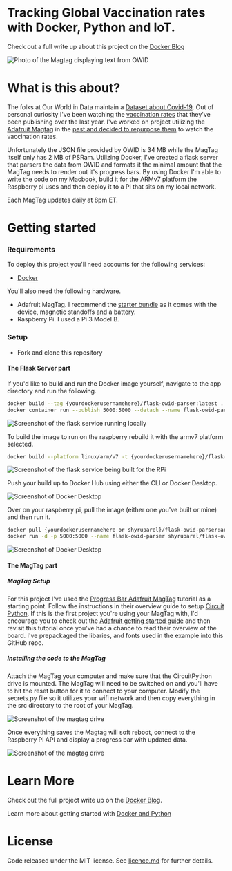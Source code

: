 Tracking Global Vaccination rates with Docker, Python and IoT.
=====

Check out a full write up about this project on the [Docker Blog](https://www.docker.com/blog/tracking-global-vaccination-rates-with-docker-python-and-iot/)

![Photo of the Magtag displaying text from OWID](images/magtag_photo.jpg)

What is this about?
=====

The folks at Our World in Data maintain a [Dataset about Covid-19](https://github.com/owid/covid-19-data). Out of personal curiosity I've been watching the [vaccination rates](https://github.com/owid/covid-19-data/tree/master/public/data/vaccinations) that they've been publishing over the last year. I've worked on project utilizing the [Adafruit Magtag](https://www.adafruit.com/product/4819) in the [past and decided to repurpose them](https://github.com/Shy/MagTag-Contentful-Courier) to watch the vaccination rates.

Unfortunately the JSON file provided by OWID is 34 MB while the MagTag itself only has 2 MB of PSRam. Utilizing Docker, I've created a flask server that parsers the data from OWID and formats it the minimal amount that the MagTag needs to render out it's progress bars. By using Docker I'm able to write the code on my Macbook, build it for the ARMv7 platform the Raspberry pi uses and then deploy it to a Pi that sits on my local network.

Each MagTag updates daily at 8pm ET.

Getting started
=====

### Requirements

To deploy this project you'll need accounts for the following services:

- [Docker](https://hub.docker.com/)

You'll also need the following hardware.
- Adafruit MagTag. I recommend the [starter bundle](https://www.adafruit.com/product/4819) as it comes with the device, magnetic standoffs and a battery.
- Raspberry Pi. I used a Pi 3 Model B.

### Setup

* Fork and clone this repository
#### The Flask Server part
If you'd like to build and run the Docker image yourself, navigate to the app directory and run the following.

```bash
docker build --tag {yourdockerusernamehere}/flask-owid-parser:latest .
docker container run --publish 5000:5000 --detach --name flask-owid-parser {yourdockerusernamehere}/flask-owid-parser
```

![Screenshot of the flask service running locally](images/container_run.png)

To build the image to run on the raspberry rebuild it with the armv7 platform selected.

```bash
docker build --platform linux/arm/v7 -t {yourdockerusernamehere}/flask-owid-parser:armv7 .
```

![Screenshot of the flask service being built for the RPi](images/container_build.png)

Push your build up to Docker Hub using either the CLI or Docker Desktop.

![Screenshot of Docker Desktop](images/desktop_push.png)

Over on your raspberry pi, pull the image (either one you've built or mine) and then run it.

```bash
docker pull {yourdockerusernamehere or shyruparel}/flask-owid-parser:armv7
docker run -d -p 5000:5000 --name flask-owid-parser shyruparel/flask-owid-parser:armv7"
```

![Screenshot of Docker Desktop](images/pi_running.png)

#### The MagTag part

##### MagTag Setup

For this project I've used the [Progress Bar Adafruit MagTag](https://learn.adafruit.com/magtag-progress-displays/progressbar-basics) tutorial as a starting point. Follow the instructions in their overview guide to setup [Circuit Python](https://learn.adafruit.com/magtag-progress-displays/progressbar-basics). If this is the first project you're using your MagTag with, I'd encourage you to check out the [Adafruit getting started guide](https://learn.adafruit.com/magtag-progress-displays/overview) and then revisit this tutorial once you've had a chance to read their overview of the board. I've prepackaged the libaries, and fonts used in the example into this GitHub repo.

##### Installing the code to the MagTag
Attach the MagTag your computer and make sure that the CircuitPython drive is mounted. The MagTag will need to be switched on and you'll have to hit the reset button for it to connect to your computer. Modify the secrets.py file so it utilizes your wifi network and then copy everything in the src directory to the root of your MagTag.

![Screenshot of the magtag drive](images/magtag_with_code.png)

Once everything saves the Magtag will soft reboot, connect to the Raspberry Pi API and display a progress bar with updated data.

![Screenshot of the magtag drive](images/magtag_sidebyside.jpeg)

Learn More
=======

Check out the full project write up on the [Docker Blog](https://www.docker.com/blog/tracking-global-vaccination-rates-with-docker-python-and-iot/).

Learn more about getting started with [Docker and Python](https://docs.docker.com/language/python/build-images/?utm_campaign=2022-03-25-magtag-owid-python-tutorial&utm_medium=web-referral&utm_source=github&utm_content=python-getting-started-docs)

License
=======

Code released under the MIT license. See [licence.md](licence.md) for further details.
